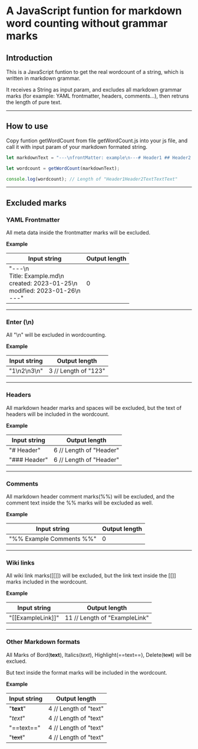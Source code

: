 # A JavaScript funtion for markdown word counting without grammar marks

## Introduction

This is a JavaScript funtion to get the real wordcount of a string, which is written in markdown grammar.

It receives a String as input param, 
and excludes all markdown grammar marks (for example: YAML frontmatter, headers, comments...), 
then retruns the length of pure text.

---

## How to use

Copy funtion getWordCount from file getWordCount.js into your js file, and call it with input param of your markdown formated string.

```JavaScript
let markdownText = "---\nfrontMatter: example\n---# Header1 ## Header2 TextTextText";

let wordcount = getWordCount(markdownText);

console.log(wordcount); // Length of "Header1Header2TextTextText"
```

---

## Excluded marks

### YAML Frontmatter

All meta data inside the frontmatter marks will be excluded. 

**Example**

| Input string                                                 | Output length |
| ------------------------------------------------------------ | ------------- |
| "---\n<br/>Title: Example.md\n<br/>created: 2023-01-25\n<br/>modified: 2023-01-26\n<br/>---" | 0             |



---



### Enter (\n)

All "\n" will be excluded in wordcounting. 

**Example**



| Input string | Output length         |
| ------------ | --------------------- |
| "1\n2\n3\n"  | 3  // Length of "123" |





---

### Headers

All markdown header marks and spaces will be excluded, but the text of headers will be included in the wordcount.

**Example**

| Input string | Output length            |
| ------------ | ------------------------ |
| "# Header"   | 6  // Length of "Header" |
| "### Header" | 6  // Length of "Header" |



---

### Comments

All markdown header comment marks(%%) will be excluded, and the comment text inside the %% marks will be excluded as well.

**Example**



| Input string | Output length            |
| ------------ | ------------------------ |
| "%% Example Comments %%"   | 0 |



---

### Wiki links

All wiki link marks([[]]) will be excluded, but the link text inside the [[]] marks included in the wordcount.

**Example**



| Input string      | Output length                 |
| ----------------- | ----------------------------- |
| "[[ExampleLink]]" | 11 // Length of "ExampleLink" |




---

### Other Markdown formats

All Marks of Bord(**text**), Italics(*text*), Highlight(==text==), Delete(~~text~~) will be exclued.

But text inside the format marks will be included in the wordcount.



**Example**



| Input string | Output length         |
| ------------ | --------------------- |
| "**text**"   | 4 // Length of "text" |
| "*text*"     | 4 // Length of "text" |
| "==text=="   | 4 // Length of "text" |
| "~~text~~"   | 4 // Length of "text" |

